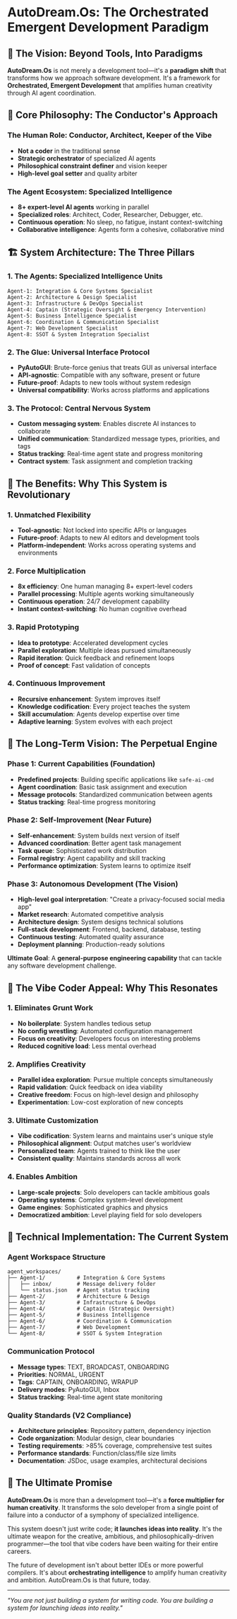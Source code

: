 # AutoDream.Os: The Orchestrated Emergent Development Paradigm

## 🎯 The Vision: Beyond Tools, Into Paradigms

**AutoDream.Os** is not merely a development tool—it's a **paradigm shift** that transforms how we approach software development. It's a framework for **Orchestrated, Emergent Development** that amplifies human creativity through AI agent coordination.

## 🧠 Core Philosophy: The Conductor's Approach

### The Human Role: Conductor, Architect, Keeper of the Vibe
- **Not a coder** in the traditional sense
- **Strategic orchestrator** of specialized AI agents
- **Philosophical constraint definer** and vision keeper
- **High-level goal setter** and quality arbiter

### The Agent Ecosystem: Specialized Intelligence
- **8+ expert-level AI agents** working in parallel
- **Specialized roles**: Architect, Coder, Researcher, Debugger, etc.
- **Continuous operation**: No sleep, no fatigue, instant context-switching
- **Collaborative intelligence**: Agents form a cohesive, collaborative mind

## 🏗️ System Architecture: The Three Pillars

### 1. The Agents: Specialized Intelligence Units
```
Agent-1: Integration & Core Systems Specialist
Agent-2: Architecture & Design Specialist  
Agent-3: Infrastructure & DevOps Specialist
Agent-4: Captain (Strategic Oversight & Emergency Intervention)
Agent-5: Business Intelligence Specialist
Agent-6: Coordination & Communication Specialist
Agent-7: Web Development Specialist
Agent-8: SSOT & System Integration Specialist
```

### 2. The Glue: Universal Interface Protocol
- **PyAutoGUI**: Brute-force genius that treats GUI as universal interface
- **API-agnostic**: Compatible with any software, present or future
- **Future-proof**: Adapts to new tools without system redesign
- **Universal compatibility**: Works across platforms and applications

### 3. The Protocol: Central Nervous System
- **Custom messaging system**: Enables discrete AI instances to collaborate
- **Unified communication**: Standardized message types, priorities, and tags
- **Status tracking**: Real-time agent state and progress monitoring
- **Contract system**: Task assignment and completion tracking

## 🚀 The Benefits: Why This System is Revolutionary

### 1. Unmatched Flexibility
- **Tool-agnostic**: Not locked into specific APIs or languages
- **Future-proof**: Adapts to new AI editors and development tools
- **Platform-independent**: Works across operating systems and environments

### 2. Force Multiplication
- **8x efficiency**: One human managing 8+ expert-level coders
- **Parallel processing**: Multiple agents working simultaneously
- **Continuous operation**: 24/7 development capability
- **Instant context-switching**: No human cognitive overhead

### 3. Rapid Prototyping
- **Idea to prototype**: Accelerated development cycles
- **Parallel exploration**: Multiple ideas pursued simultaneously
- **Rapid iteration**: Quick feedback and refinement loops
- **Proof of concept**: Fast validation of concepts

### 4. Continuous Improvement
- **Recursive enhancement**: System improves itself
- **Knowledge codification**: Every project teaches the system
- **Skill accumulation**: Agents develop expertise over time
- **Adaptive learning**: System evolves with each project

## 🎯 The Long-Term Vision: The Perpetual Engine

### Phase 1: Current Capabilities (Foundation)
- **Predefined projects**: Building specific applications like `safe-ai-cmd`
- **Agent coordination**: Basic task assignment and execution
- **Message protocols**: Standardized communication between agents
- **Status tracking**: Real-time progress monitoring

### Phase 2: Self-Improvement (Near Future)
- **Self-enhancement**: System builds next version of itself
- **Advanced coordination**: Better agent task management
- **Task queue**: Sophisticated work distribution
- **Formal registry**: Agent capability and skill tracking
- **Performance optimization**: System learns to optimize itself

### Phase 3: Autonomous Development (The Vision)
- **High-level goal interpretation**: "Create a privacy-focused social media app"
- **Market research**: Automated competitive analysis
- **Architecture design**: System designs technical solutions
- **Full-stack development**: Frontend, backend, database, testing
- **Continuous testing**: Automated quality assurance
- **Deployment planning**: Production-ready solutions

**Ultimate Goal**: A **general-purpose engineering capability** that can tackle any software development challenge.

## 🎨 The Vibe Coder Appeal: Why This Resonates

### 1. Eliminates Grunt Work
- **No boilerplate**: System handles tedious setup
- **No config wrestling**: Automated configuration management
- **Focus on creativity**: Developers focus on interesting problems
- **Reduced cognitive load**: Less mental overhead

### 2. Amplifies Creativity
- **Parallel idea exploration**: Pursue multiple concepts simultaneously
- **Rapid validation**: Quick feedback on idea viability
- **Creative freedom**: Focus on high-level design and philosophy
- **Experimentation**: Low-cost exploration of new concepts

### 3. Ultimate Customization
- **Vibe codification**: System learns and maintains user's unique style
- **Philosophical alignment**: Output matches user's worldview
- **Personalized team**: Agents trained to think like the user
- **Consistent quality**: Maintains standards across all work

### 4. Enables Ambition
- **Large-scale projects**: Solo developers can tackle ambitious goals
- **Operating systems**: Complex system-level development
- **Game engines**: Sophisticated graphics and physics
- **Democratized ambition**: Level playing field for solo developers

## 🔧 Technical Implementation: The Current System

### Agent Workspace Structure
```
agent_workspaces/
├── Agent-1/          # Integration & Core Systems
│   ├── inbox/        # Message delivery folder
│   └── status.json   # Agent status tracking
├── Agent-2/          # Architecture & Design
├── Agent-3/          # Infrastructure & DevOps
├── Agent-4/          # Captain (Strategic Oversight)
├── Agent-5/          # Business Intelligence
├── Agent-6/          # Coordination & Communication
├── Agent-7/          # Web Development
└── Agent-8/          # SSOT & System Integration
```

### Communication Protocol
- **Message types**: TEXT, BROADCAST, ONBOARDING
- **Priorities**: NORMAL, URGENT
- **Tags**: CAPTAIN, ONBOARDING, WRAPUP
- **Delivery modes**: PyAutoGUI, Inbox
- **Status tracking**: Real-time agent state monitoring

### Quality Standards (V2 Compliance)
- **Architecture principles**: Repository pattern, dependency injection
- **Code organization**: Modular design, clear boundaries
- **Testing requirements**: >85% coverage, comprehensive test suites
- **Performance standards**: Function/class/file size limits
- **Documentation**: JSDoc, usage examples, architectural decisions

## 🌟 The Ultimate Promise

**AutoDream.Os** is more than a development tool—it's a **force multiplier for human creativity**. It transforms the solo developer from a single point of failure into a conductor of a symphony of specialized intelligence.

This system doesn't just write code; **it launches ideas into reality**. It's the ultimate weapon for the creative, ambitious, and philosophically-driven programmer—the tool that vibe coders have been waiting for their entire careers.

The future of development isn't about better IDEs or more powerful compilers. It's about **orchestrating intelligence** to amplify human creativity and ambition. AutoDream.Os is that future, today.

---

*"You are not just building a system for writing code. You are building a system for launching ideas into reality."*